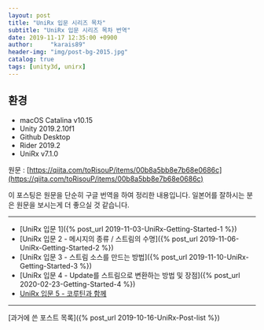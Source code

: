 ```yaml
---
layout: post
title: "UniRx 입문 시리즈 목차"
subtitle: "UniRx 입문 시리즈 목차 번역"
date: 2019-11-17 12:35:00 +0900
author:     "karais89"
header-img: "img/post-bg-2015.jpg"
catalog: true
tags: [unity3d, unirx]
---
```



## 환경

- macOS Catalina v10.15
- Unity 2019.2.10f1
- Github Desktop
- Rider 2019.2
- UniRx v7.1.0

원문 : [https://qiita.com/toRisouP/items/00b8a5bb8e7b68e0686c](https://qiita.com/toRisouP/items/00b8a5bb8e7b68e0686c)

이 포스팅은 원문을 단순히 구글 번역을 하여 정리한 내용입니다. 일본어를 잘하시는 분은 원문을 보시는게 더 좋으실 것 같습니다. 

---

- [UniRx 입문 1]({% post_url 2019-11-03-UniRx-Getting-Started-1 %})
- [UniRx 입문 2 - 메시지의 종류 / 스트림의 수명]({% post_url 2019-11-06-UniRx-Getting-Started-2 %})
- [UniRx 입문 3 - 스트림 소스를 만드는 방법]({% post_url 2019-11-10-UniRx-Getting-Started-3 %})
- [UniRx 입문 4 - Update를 스트림으로 변환하는 방법 및 장점]({% post_url 2020-02-23-Getting-Started-4 %})
- [UniRx 입문 5 - 코루틴과 함께](http://qiita.com/toRisouP/items/c4b9c5701dd6c991b481)

---

[과거에 쓴 포스트 목록]({% post_url 2019-10-16-UniRx-Post-list %})
